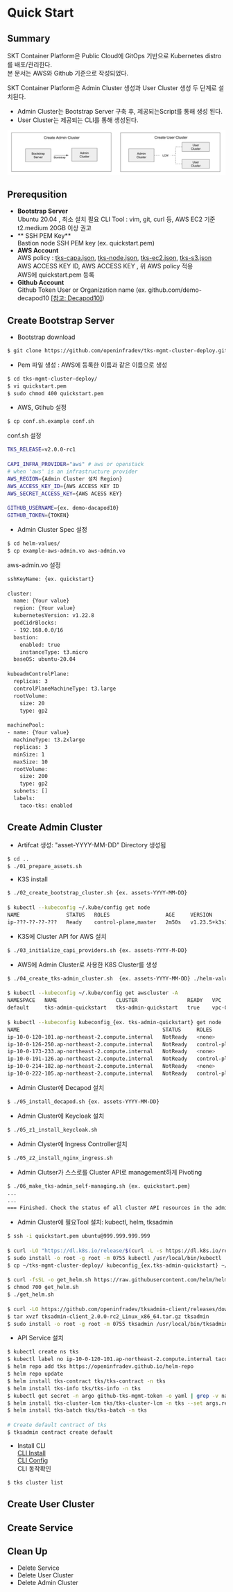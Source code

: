 # Quick Start    

## **Summary** 
SKT Container Platform은 Public Cloud에 GitOps 기반으로 Kubernetes distro를 배포/관리한다.   
본 문서는 AWS와 Github 기준으로 작성되었다.
    
SKT Container Platform은 Admin Cluster 생성과 User Cluster 생성 두 단계로 설치된다.      
   - Admin Cluster는 Bootstrap Server 구축 후, 제공되는Script를 통해 생성 된다.   
   - User Cluster는 제공되는 CLI를 통해 생성된다.   

![bootstrap](../assets/images/tks-intall-step.png)


## **Prerequsition**
- **Bootstrap Server**    
   Ubuntu 20.04 , 최소 설치 필요 CLI Tool : vim, git, curl 등, AWS EC2 기준 t2.medium 20GB 이상 권고
- ** SSH PEM Key**   
  Bastion node SSH PEM key (ex. quickstart.pem)
- **AWS Account**   
  AWS policy : [tks-capa.json](../assets/files/tks-capa.json), [tks-node.json](../assets/files/tks-node.json), [tks-ec2.json](../assets/files/tks-ec2.json), [tks-s3.json](../assets/files/tks-s3.json)   
  AWS ACCESS KEY ID, AWS ACCESS KEY  , 위 AWS policy 적용   
  AWS에 quickstart.pem 등록
- **Github Account**   
  Github Token
  User or Organization name (ex. github.com/demo-decapod10  [[참고: Decapod10]](https://futurama.fandom.com/wiki/Decapod_10))

## **Create Bootstrap Server**
- Bootstrap download   
```bash
$ git clone https://github.com/openinfradev/tks-mgmt-cluster-deploy.git -b release-v2
```
- Pem 파일 생성 : AWS에 등록한 이름과 같은 이름으로 생성
```bash
$ cd tks-mgmt-cluster-deploy/
$ vi quickstart.pem
$ sudo chmod 400 quickstart.pem
```

- AWS, Gtihub 설정 
```bash
$ cp conf.sh.example conf.sh
```
conf.sh 설정
```bash
TKS_RELEASE=v2.0.0-rc1

CAPI_INFRA_PROVIDER="aws" # aws or openstack
# when 'aws' is an infrastructure provider
AWS_REGION={Admin Cluster 설치 Region}
AWS_ACCESS_KEY_ID={AWS ACCESS KEY ID
AWS_SECRET_ACCESS_KEY={AWS ACESS KEY}

GITHUB_USERNAME={ex. demo-dacapod10}
GITHUB_TOKEN={TOKEN}
```
- Admin Cluster Spec 설정  
```bash
$ cd helm-values/
$ cp example-aws-admin.vo aws-admin.vo
```
aws-admin.vo 설정
```bash
sshKeyName: {ex. quickstart}

cluster:
  name: {Your value}
  region: {Your value}
  kubernetesVersion: v1.22.8
  podCidrBlocks:
  - 192.168.0.0/16
  bastion:
    enabled: true
    instanceType: t3.micro
  baseOS: ubuntu-20.04

kubeadmControlPlane:
  replicas: 3
  controlPlaneMachineType: t3.large
  rootVolume:
    size: 20
    type: gp2

machinePool:
- name: {Your value}
  machineType: t3.2xlarge
  replicas: 3
  minSize: 1
  maxSize: 10
  rootVolume:
    size: 200
    type: gp2
  subnets: []
  labels:
    taco-tks: enabled
```
## **Create Admin Cluster**

- Artifcat 생성: "asset-YYYY-MM-DD" Directory 생성됨
```bash
$ cd ..
$ ./01_prepare_assets.sh
```
- K3S install
```bash
$ ./02_create_bootstrap_cluster.sh {ex. assets-YYYY-MM-DD}

$ kubectl --kubeconfig ~/.kube/config get node
NAME               STATUS   ROLES                  AGE     VERSION
ip-???-??-??-???   Ready    control-plane,master   2m50s   v1.23.5+k3s1
```
- K3S에 Cluster API for AWS 설치
```bash
$ ./03_initialize_capi_providers.sh {ex. assets-YYYY-M-DD}
```
- AWS에 Admin Cluster로 사용한 K8S Cluster를 생성   
```bash
$ ./04_create_tks-admin_cluster.sh  {ex. assets-YYYY-MM-DD} ./helm-values/aws-admin.vo

$ kubectl --kubeconfig ~/.kube/config get awscluster -A
NAMESPACE   NAME                   CLUSTER                READY   VPC                     BASTION IP
default     tks-admin-quickstart   tks-admin-quickstart   true    vpc-058642e3b5500ee41   ???.???.???.????

$ kubectl --kubeconfig kubeconfig_{ex. tks-admin-quickstart} get node
NAME                                              STATUS     ROLES                  AGE   VERSION
ip-10-0-120-101.ap-northeast-2.compute.internal   NotReady   <none>                 13m   v1.22.8
ip-10-0-126-250.ap-northeast-2.compute.internal   NotReady   control-plane,master   14m   v1.22.8
ip-10-0-173-233.ap-northeast-2.compute.internal   NotReady   <none>                 13m   v1.22.8
ip-10-0-191-126.ap-northeast-2.compute.internal   NotReady   control-plane,master   12m   v1.22.8
ip-10-0-214-182.ap-northeast-2.compute.internal   NotReady   <none>                 13m   v1.22.8
ip-10-0-222-105.ap-northeast-2.compute.internal   NotReady   control-plane,master   15m   v1.22.8
```
- Admin Cluster에 Decapod 설치   
```bash
$ ./05_install_decapod.sh {ex. assets-YYYY-MM-DD}
```
- Admin Cluster에 Keycloak 설치
```bash
$ ./05_z1_install_keycloak.sh
```
- Admin Clyster에 Ingress Controller설치
```bash
$ ./05_z2_install_nginx_ingress.sh
```
- Admin Clutser가 스스로를 Cluster API로 management하게 Pivoting
```bash
$ ./06_make_tks-admin_self-managing.sh {ex. quickstart.pem}
...
...
=== Finished. Check the status of all cluster API resources in the admin cluster and use the bastion host: 999.999.999.999 ===
```
- Admin Cluster에 필요Tool 설치: kubectl, helm, tksadmin
```bash
$ ssh -i quickstart.pem ubuntu@999.999.999.999

$ curl -LO "https://dl.k8s.io/release/$(curl -L -s https://dl.k8s.io/release/stable.txt)/bin/linux/amd64/kubectl"
$ sudo install -o root -g root -m 0755 kubectl /usr/local/bin/kubectl
$ cp ~/tks-mgmt-cluster-deploy/ kubeconfig_{ex.tks-admin-quickstart} ~/.kube/config

$ curl -fsSL -o get_helm.sh https://raw.githubusercontent.com/helm/helm/main/scripts/get-helm-3
$ chmod 700 get_helm.sh
$ ./get_helm.sh

$ curl -LO https://github.com/openinfradev/tksadmin-client/releases/download/v2.0.0-rc2/tksadmin-client_2.0.0-rc2_Linux_x86_64.tar.gz
$ tar xvzf tksadmin-client_2.0.0-rc2_Linux_x86_64.tar.gz tksadmin
$ sudo install -o root -g root -m 0755 tksadmin /usr/local/bin/tksadmin

```
- API Service 설치
```bash
$ kubectl create ns tks
$ kubectl label no ip-10-0-120-101.ap-northeast-2.compute.internal taco-tks=enabled
$ helm repo add tks https://openinfradev.github.io/helm-repo
$ helm repo update
$ helm install tks-contract tks/tks-contract -n tks
$ helm install tks-info tks/tks-info -n tks
$ kubectl get secret -n argo github-tks-mgmt-token -o yaml | grep -v namespace | kubectl apply -n tks -f -
$ helm install tks-cluster-lcm tks/tks-cluster-lcm -n tks --set args.revision=release-v2 --set args.gitAccount={ex.demo-decapod10}
$ helm install tks-batch tks/tks-batch -n tks

# Create default contract of tks
$ tksadmin contract create default
```
- Install CLI   
   [CLI Install](../cli/install.md)   
   [CLI Config](../cli/configuration.md)   
CLI 동작확인
```bash
$ tks cluster list
```

## Create User Cluster

## Create Service

## Clean Up
- Delete Service
- Delete User Cluster
- Delete Admin Cluster

